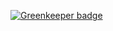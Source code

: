 
[![Greenkeeper badge](https://badges.greenkeeper.io/thousight/FRCC-Project-Management-System.svg)](https://greenkeeper.io/)
